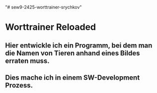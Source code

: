 "# sew9-2425-worttrainer-srychkov"

# Worttrainer Reloaded

## Hier entwickle ich ein Programm, bei dem man die Namen von Tieren anhand eines Bildes erraten muss.

## Dies mache ich in einem SW-Development Prozess.
